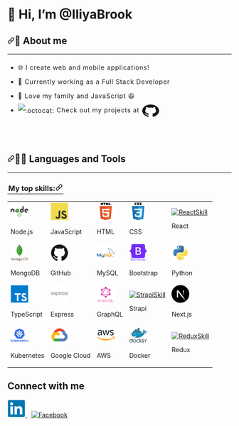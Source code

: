# 👋 Hi, I’m @IliyaBrook

<div>
<h2 dir="auto"><a id="user-content--about-me" class="anchor" aria-hidden="true" href="#-about-me"><svg class="octicon octicon-link" viewBox="0 0 16 16" version="1.1" width="16" height="16" aria-hidden="true"><path fill-rule="evenodd" d="M7.775 3.275a.75.75 0 001.06 1.06l1.25-1.25a2 2 0 112.83 2.83l-2.5 2.5a2 2 0 01-2.83 0 .75.75 0 00-1.06 1.06 3.5 3.5 0 004.95 0l2.5-2.5a3.5 3.5 0 00-4.95-4.95l-1.25 1.25zm-4.69 9.64a2 2 0 010-2.83l2.5-2.5a2 2 0 012.83 0 .75.75 0 001.06-1.06 3.5 3.5 0 00-4.95 0l-2.5 2.5a3.5 3.5 0 004.95 4.95l1.25-1.25a.75.75 0 00-1.06-1.06l-1.25 1.25a2 2 0 01-2.83 0z"></path></svg></a><g-emoji class="g-emoji" alias="book" fallback-src="https://github.githubassets.com/images/icons/emoji/unicode/1f4d6.png">📖</g-emoji> About me</h2>
<hr>
</div>
<ul style="letter-spacing: 0.1ch;line-height: 2rem">
  <li>
    <g-emoji class="g-emoji" alias="globe_with_meridians" fallback-src="https://github.githubassets.com/images/icons/emoji/unicode/1f310.png">🌐</g-emoji> I create web and mobile applications!
  </li>
  <li>
    👔 Currently working as a Full Stack Developer
  </li>
  <li>
    💖 Love my family and JavaScript 😆
  </li>
  <li>
    <img class="emoji" title=":octocat:" alt=":octocat:" src="https://github.githubassets.com/images/icons/emoji/octocat.png" height="20" width="20" align="absmiddle">
    Check out my projects at 
    <a href="https://github.com/IliyaBrook?tab=repositories"><img align="center" src="https://github.com/devicons/devicon/raw/master/icons/github/github-original.svg" alt="GitHub" height="30" width="40" style="max-width: 100%;"></a>
  </li>
</ul>

<div style="margin-top: 5rem">
    <h2 dir="auto">
      <a id="user-content--languages-and-tools" class="anchor" aria-hidden="true">
      <svg class="octicon octicon-link" 
      viewBox="0 0 16 16" version="1.1" 
      width="16" height="16" aria-hidden="true"><path fill-rule="evenodd" 
      d="M7.775 3.275a.75.75 0 001.06 1.06l1.25-1.25a2 2 0 112.83 2.83l-2.5 2.5a2 2 0 01-2.83 0 .75.75 0 00-1.06 1.06 3.5 3.5 0 004.95 0l2.5-2.5a3.5 3.5 0 00-4.95-4.95l-1.25 1.25zm-4.69 9.64a2 2 0 010-2.83l2.5-2.5a2 2 0 012.83 0 .75.75 0 001.06-1.06 3.5 3.5 0 00-4.95 0l-2.5 2.5a3.5 3.5 0 004.95 4.95l1.25-1.25a.75.75 0 00-1.06-1.06l-1.25 1.25a2 2 0 01-2.83 0z"></path></svg></a><g-emoji class="g-emoji" alias="man_technologist" fallback-src="https://github.githubassets.com/images/icons/emoji/unicode/1f468-1f4bb.png">👨‍💻</g-emoji> Languages and Tools</h2>
    <hr>
    <h3 dir="auto" style="border-bottom: 1px solid;display: flex;width: fit-content; padding: 2px">
      My top skills:
      <a id="user-content-my-top-skills" class="anchor" aria-hidden="true">
        <svg class="octicon octicon-link" viewBox="0 0 16 16" version="1.1" width="16" height="16" aria-hidden="true"><path fill-rule="evenodd" d="M7.775 3.275a.75.75 0 001.06 1.06l1.25-1.25a2 2 0 112.83 2.83l-2.5 2.5a2 2 0 01-2.83 0 .75.75 0 00-1.06 1.06 3.5 3.5 0 004.95 0l2.5-2.5a3.5 3.5 0 00-4.95-4.95l-1.25 1.25zm-4.69 9.64a2 2 0 010-2.83l2.5-2.5a2 2 0 012.83 0 .75.75 0 001.06-1.06 3.5 3.5 0 00-4.95 0l-2.5 2.5a3.5 3.5 0 004.95 4.95l1.25-1.25a.75.75 0 00-1.06-1.06l-1.25 1.25a2 2 0 01-2.83 0z">
          </path>
        </svg>
      </a>
    </h3>

<div>
    <table>
    <tr style="border: none">
      <td style="border: none">
        <a href="https://nodejs.org/en/"> 
        <img src="https://raw.githubusercontent.com/devicons/devicon/master/icons/nodejs/nodejs-original-wordmark.svg"
        alt="NodeJsSkill" 
        style="height: 40px;">
        </a>
        <p>Node.js</p>
      </td>
      <td style="border: none">
        <a href="https://www.w3schools.com/js/"> 
        <img src="https://raw.githubusercontent.com/devicons/devicon/master/icons/javascript/javascript-original.svg"
        alt="JSskill" 
        style="height: 40px;">
        </a>
        <p>JavaScript</p>
      </td>
      <td style="border: none">
        <a href="https://www.w3schools.com/css/"> 
        <img src="https://raw.githubusercontent.com/devicons/devicon/master/icons/html5/html5-original-wordmark.svg"
        alt="HTMLSkill" 
        style="height: 40px;">
        </a>
        <p>HTML</p>
        </td>
      <td style="border: none">
        <a href="https://www.w3schools.com/css/"> 
        <img src="https://raw.githubusercontent.com/devicons/devicon/master/icons/css3/css3-original-wordmark.svg"
        alt="CSSSkill" 
        style="height: 40px;">
        </a>
        <p>CSS</p>
        </td>
      <td style="border: none">
        <a href="https://reactjs.org/"> 
        <img src="https://cdn.worldvectorlogo.com/logos/react-1.svg" 
        alt="ReactSkill" 
        style="height: 40px;">
        </a>
        <p>React</p>
      </td>
    </tr>
    <tr style="border: none">
       <td style="border: none">
         <a href="https://www.mongodb.com/"> 
         <img src="https://raw.githubusercontent.com/devicons/devicon/master/icons/mongodb/mongodb-original-wordmark.svg"
         alt="MongoDBSkill" 
         style="height: 40px;">
         </a>
         <p>MongoDB</p>
       </td>
       <td style="border: none">
         <a href="https://github.com/"> 
         <img src="https://github.com/devicons/devicon/raw/master/icons/github/github-original.svg"
         alt="GitHub skill" 
         style="height: 40px;">
         </a>
         <p>GitHub</p>
       </td>
       <td style="border: none">
           <a href="https://www.mysql.com"> 
           <img src="https://raw.githubusercontent.com/devicons/devicon/master/icons/mysql/mysql-original-wordmark.svg" 
           alt="MySQLSkill" 
           style="height: 40px;">
           </a>
           <p>MySQL</p>
       </td>
       <td style="border: none">
          <a href="https://getbootstrap.com/"> 
          <img src="https://raw.githubusercontent.com/devicons/devicon/master/icons/bootstrap/bootstrap-plain-wordmark.svg"
          alt="BootstrapSkill" 
          style="height: 40px;">
          </a>
          <p>Bootstrap</p>
       </td>
       <td style="border: none">
          <a href="https://www.python.org"> 
          <img src="https://github.com/devicons/devicon/raw/master/icons/python/python-original.svg" 
          alt="PythonSkill" 
          style="height: 40px;">
          </a>
          <p>Python</p>
       </td>
      </tr>
      <tr style="border: none">
       <td style="border: none">
         <a href="https://www.typescriptlang.org/"> 
         <img src="https://raw.githubusercontent.com/devicons/devicon/master/icons/typescript/typescript-original.svg"
         alt="TypeScriptSkill" 
         style="height: 40px;">
         </a>
         <p>TypeScript</p>
       </td>
       <td style="border: none">
         <a href="https://expressjs.com/"> 
         <img src="https://raw.githubusercontent.com/devicons/devicon/master/icons/express/express-original-wordmark.svg"
         alt="ExpressSkill" 
         style="height: 40px;">
         </a>
         <p>Express</p>
       </td>
       <td style="border: none">
           <a href="https://graphql.org/"> 
           <img src="https://raw.githubusercontent.com/devicons/devicon/master/icons/graphql/graphql-plain-wordmark.svg" 
           alt="GraphQLSkill" 
           style="height: 40px;">
           </a>
           <p>GraphQL</p>
       </td>
       <td style="border: none">
          <a href="https://strapi.io/"> 
          <img src="https://avatars.githubusercontent.com/u/19872168?s=200&v=4"
          alt="StrapiSkill" 
          style="height: 40px;">
          </a>
          <p>Strapi</p>
       </td>
       <td style="border: none">
          <a href="https://nextjs.org/"> 
          <img src="https://github.com/devicons/devicon/raw/master/icons/nextjs/nextjs-original.svg"
          alt="NextJsSkill" 
          style="height: 40px;">
          </a>
          <p>Next.js</p>
       </td>
      </tr>
      <tr style="border: none">
       <td style="border: none">
         <a href="https://kubernetes.io/"> 
         <img src="https://raw.githubusercontent.com/devicons/devicon/master/icons/kubernetes/kubernetes-plain-wordmark.svg"
         alt="KubernetesSkill" 
         style="height: 40px;">
         </a>
         <p>Kubernetes</p>
       </td>
       <td style="border: none">
         <a href="https://cloud.google.com/"> 
         <img src="https://raw.githubusercontent.com/devicons/devicon/master/icons/googlecloud/googlecloud-original.svg"
         alt="GoogleCloudSkill" 
         style="height: 40px;">
         </a>
         <p>Google Cloud</p>
       </td>
       <td style="border: none">
           <a href="https://aws.amazon.com/"> 
           <img src="https://raw.githubusercontent.com/devicons/devicon/master/icons/amazonwebservices/amazonwebservices-original-wordmark.svg" 
           alt="AWSSkill" 
           style="height: 40px;">
           </a>
           <p>AWS</p>
       </td>
       <td style="border: none">
          <a href="https://www.docker.com/"> 
          <img src="https://raw.githubusercontent.com/devicons/devicon/master/icons/docker/docker-original-wordmark.svg" 
          alt="DockerSkill" 
          style="height: 40px;">
          </a>
          <p>Docker</p>
       </td>
	     <td style="border: none">
	        <a href="https://redux.js.org"> 
	        <img src="https://d33wubrfki0l68.cloudfront.net/0834d0215db51e91525a25acf97433051f280f2f/c30f5/img/redux.svg" 
	        alt="ReduxSkill" 
	        style="height: 40px;">
	      </a>
           <p>Redux</p>
			</td>
      </tr>
    </table>
</div>

<h2 dir="auto">
  Connect with me
</h2>
    <div>
      <span style="margin-right: 10px">
         <a href="https://www.linkedin.com/in/iliya-brook-2176bb167/"> 
         <img src="https://github.com/devicons/devicon/raw/master/icons/linkedin/linkedin-original.svg"
         alt="Linkedin" 
         style="height: 40px;">
      </a>
      </span>
      <span style="margin-right: 10px">
         <a href="https://www.facebook.com/iliya.brook"> 
         <img src="https://findicons.com/files/icons/1181/flurry_extras_2/128/facebook.png"
         alt="Facebook" 
         style="height: 40px;">
         </a>
      </span>
    </div>
</div>
